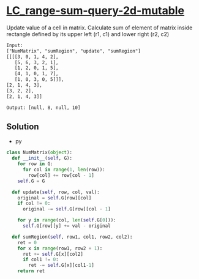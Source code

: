 # [LC_range-sum-query-2d-mutable](https://leetcode.com/problems/range-sum-query-2d-mutable)

Update value of a cell in matrix.
Calculate sum of element of matrix inside rectangle defined by its upper left (r1, c1) and lower right (r2, c2)

```txt
Input:
["NumMatrix", "sumRegion", "update", "sumRegion"]
[[[[3, 0, 1, 4, 2],
   [5, 6, 3, 2, 1],
   [1, 2, 0, 1, 5],
   [4, 1, 0, 1, 7],
   [1, 0, 3, 0, 5]]],
[2, 1, 4, 3],
[3, 2, 2],
[2, 1, 4, 3]]

Output: [null, 8, null, 10]
```

## Solution

* py

```py
class NumMatrix(object):
  def __init__(self, G):
    for row in G:
      for col in range(1, len(row)):
        row[col] += row[col - 1]
    self.G = G

  def update(self, row, col, val):
    original = self.G[row][col]
    if col != 0:
      original -= self.G[row][col - 1]

    for y in range(col, len(self.G[0])):
      self.G[row][y] += val - original

  def sumRegion(self, row1, col1, row2, col2):
    ret = 0
    for x in range(row1, row2 + 1):
      ret += self.G[x][col2]
      if col1 != 0:
        ret -= self.G[x][col1-1]
    return ret
```
